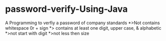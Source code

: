 # password-verify-Using-Java
A Programming to verfiy a password of company standards
*>Not contains whitespace 0r + sign
*> contains at least one digit, upper case, & alphabetic
*>not start with digit 
*>not less then size
